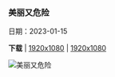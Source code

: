 ### 美丽又危险

日期：2023-01-15

**下载**  |  [1920x1080](https://cn.bing.com/th?id=OHR.FrozenBubblesAlberta_ZH-CN6154214678_1920x1080.jpg)  |  [1920x1080](https://cn.bing.com/th?id=OHR.FrozenBubblesAlberta_ZH-CN6154214678_UHD.jpg)

![美丽又危险](https://cn.bing.com/th?id=OHR.FrozenBubblesAlberta_ZH-CN6154214678_1920x1080.jpg "麦切纳山和结冰的亚伯拉罕湖，加拿大艾伯塔省 (© Tom Mackie/plainpicture)")

